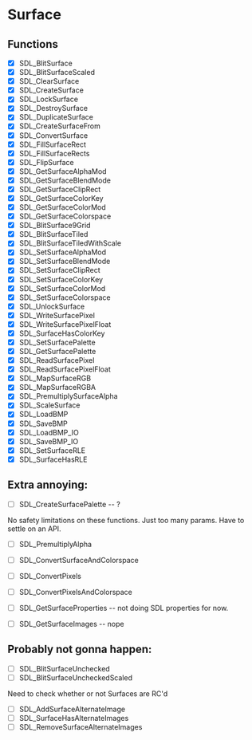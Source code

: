 # Surface

## Functions

- [x] SDL_BlitSurface
- [x] SDL_BlitSurfaceScaled
- [x] SDL_ClearSurface
- [x] SDL_CreateSurface
- [x] SDL_LockSurface
- [x] SDL_DestroySurface
- [x] SDL_DuplicateSurface
- [x] SDL_CreateSurfaceFrom
- [x] SDL_ConvertSurface
- [x] SDL_FillSurfaceRect
- [x] SDL_FillSurfaceRects
- [x] SDL_FlipSurface
- [x] SDL_GetSurfaceAlphaMod
- [x] SDL_GetSurfaceBlendMode
- [x] SDL_GetSurfaceClipRect
- [x] SDL_GetSurfaceColorKey
- [x] SDL_GetSurfaceColorMod
- [x] SDL_GetSurfaceColorspace
- [x] SDL_BlitSurface9Grid
- [x] SDL_BlitSurfaceTiled
- [x] SDL_BlitSurfaceTiledWithScale
- [x] SDL_SetSurfaceAlphaMod
- [x] SDL_SetSurfaceBlendMode
- [x] SDL_SetSurfaceClipRect
- [x] SDL_SetSurfaceColorKey
- [x] SDL_SetSurfaceColorMod
- [x] SDL_SetSurfaceColorspace
- [x] SDL_UnlockSurface
- [x] SDL_WriteSurfacePixel
- [x] SDL_WriteSurfacePixelFloat
- [x] SDL_SurfaceHasColorKey
- [x] SDL_SetSurfacePalette
- [x] SDL_GetSurfacePalette
- [x] SDL_ReadSurfacePixel
- [x] SDL_ReadSurfacePixelFloat
- [x] SDL_MapSurfaceRGB
- [x] SDL_MapSurfaceRGBA
- [x] SDL_PremultiplySurfaceAlpha
- [x] SDL_ScaleSurface
- [x] SDL_LoadBMP
- [x] SDL_SaveBMP
- [x] SDL_LoadBMP_IO
- [x] SDL_SaveBMP_IO
- [x] SDL_SetSurfaceRLE
- [x] SDL_SurfaceHasRLE

## Extra annoying:

- [ ] SDL_CreateSurfacePalette -- ?

No safety limitations on these functions. Just too many params. Have to settle on an API.

- [ ] SDL_PremultiplyAlpha
- [ ] SDL_ConvertSurfaceAndColorspace
- [ ] SDL_ConvertPixels
- [ ] SDL_ConvertPixelsAndColorspace

- [ ] SDL_GetSurfaceProperties -- not doing SDL properties for now.
- [ ] SDL_GetSurfaceImages -- nope

## Probably not gonna happen:

- [ ] SDL_BlitSurfaceUnchecked
- [ ] SDL_BlitSurfaceUncheckedScaled

Need to check whether or not Surfaces are RC'd
- [ ] SDL_AddSurfaceAlternateImage
- [ ] SDL_SurfaceHasAlternateImages
- [ ] SDL_RemoveSurfaceAlternateImages
